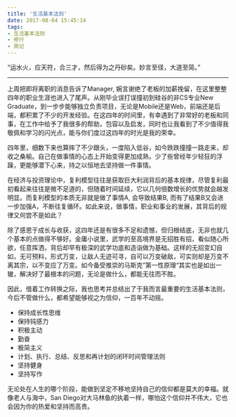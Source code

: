 ```yaml
---
title: '生活基本法则'
date: 2017-08-04 15:45:14
tags:
- 生活基本法则
- 修行
- 周记
---
```


“运水火，应天符，合三才，然后得为之丹砂矣。妙言至径，大道至简。”

-----------------------------------------------------------------

上周把即将离职的消息告诉了Manager, 婉言谢绝了老板的加薪挽留，在这里整整四年的职业生涯也进入了尾声。从刚毕业误打误撞初到硅谷的非CS专业New Graduate，到一步步能够独立负责项目，无论是Mobile还是Web，前端还是后端，都积累了不少的开发经验。在这四年的时间里，有幸遇到了非常好的老板和同事，在工作中给予了我很多的帮助，包容以及启发，同时也让我看到了不少值得我敬佩和学习的闪光点，能与你们度过这四年的时光是我的荣幸。

四年里，细数下来也算摔了不少跟头，一度陷入低谷，如今跌跌撞撞一路走来，却收之桑榆。自己在做事情的心态上开始变得更加成熟，少了些曾经年少轻狂的浮躁，更能够潜下心来，持之以恒地去坚持做一件事情。

在经济与投资理论中，复利模型往往是获取巨大利润背后的基本规律，尽管复利最初看起来往往是微不足道的，但随着时间延续，它以几何倍数增长的优势就会越发明显。而复利模型的本质无非就是做了事情A, 会导致结果B, 而有了结果B又会进一步加强A，不断往复循环。如此来说，做事情，职业和事业的发展，其背后的规律又何尝不是如此？

除了感恩于成长与收获，这四年还是有很多不足和遗憾，但归根结底，无非也就几个基本的点做得不够好。金庸小说里，武学的至高境界是无招胜有招，看似随心所欲，任意挥洒，背后却早有极深的武学功底和造诣做为基础。这样的无招变幻自如，无可预料，形式万变，让敌人无迹可寻，自可以万变破敌，可实则却是万变不离其宗，以不变应了万变。如今备受推崇的马斯克”第一性原理“其实也是如出一辙，解决好了最根本的问题，无论是做什么，都能无往而不胜。

因此，借着工作转换之际，我也思考并总结出了于我而言最重要的生活基本法则，今后不管做什么，都希望能够视之为信仰，一百年不动摇。

- 保持成长性思维
- 保持钝感力
- 积极主动
- 勤奋
- 极简主义
- 计划、执行、总结、反思和再计划的闭环时间管理法则
- 坚持健身
- 坚持写作

无论处在人生的哪个阶段，能做到坚定不移地坚持自己的信仰都是莫大的幸福。就像老人与海中，San Diego对大马林鱼的执着一样，哪怕这个信仰并不伟大，它也会因为你的热爱和坚持而高贵。

